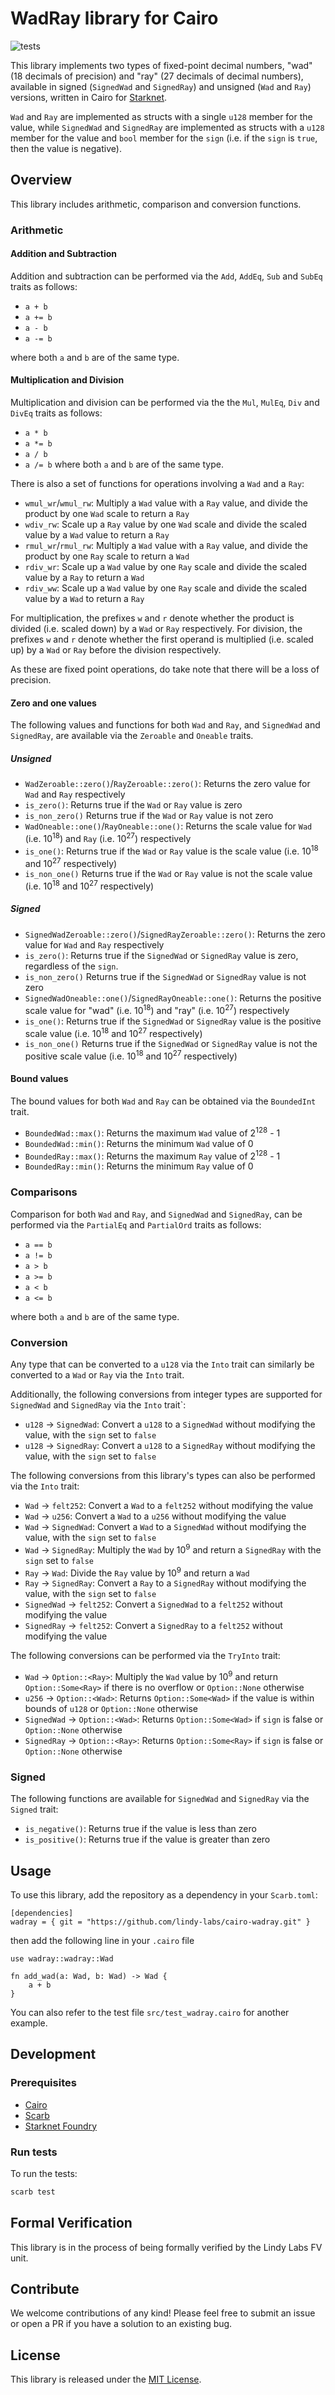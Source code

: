 # WadRay library for Cairo

![tests](https://github.com/lindy-labs/cairo-wadray/actions/workflows/tests.yml/badge.svg)

This library implements two types of fixed-point decimal numbers, "wad" (18 decimals of precision) and "ray" (27 decimals of decimal numbers), available in signed (`SignedWad` and `SignedRay`) and unsigned (`Wad` and `Ray`) versions, written in Cairo for [Starknet](https://docs.cairo-lang.org/index.html).

`Wad` and `Ray` are implemented as structs with a single `u128` member for the value, while `SignedWad` and `SignedRay` are implemented as structs with a `u128` member for the value and `bool` member for the `sign` (i.e. if the `sign` is `true`, then the value is negative). 

## Overview

This library includes arithmetic, comparison and conversion functions.

### Arithmetic

#### Addition and Subtraction

Addition and subtraction can be performed via the `Add`, `AddEq`, `Sub` and `SubEq` traits as follows:
- `a + b`
- `a += b`
- `a - b`
- `a -= b`

where both `a` and `b` are of the same type.

#### Multiplication and Division

Multiplication and division can be performed via the the `Mul`, `MulEq`, `Div` and `DivEq` traits as follows:
- `a * b`
- `a *= b`
- `a / b`
- `a /= b`
where both `a` and `b` are of the same type.

There is also a set of functions for operations involving a `Wad` and a `Ray`:
- `wmul_wr`/`wmul_rw`: Multiply a `Wad` value with a `Ray` value, and divide the product by one `Wad` scale to return a `Ray`
- `wdiv_rw`: Scale up a `Ray` value by one `Wad` scale and divide the scaled value by a `Wad` value to return a `Ray`
- `rmul_wr`/`rmul_rw`: Multiply a `Wad` value with a `Ray` value, and divide the product by one `Ray` scale to return a `Wad`
- `rdiv_wr`: Scale up a `Wad` value by one `Ray` scale and divide the scaled value by a `Ray` to return a `Wad`
- `rdiv_ww`: Scale up a `Wad` value by one `Ray` scale and divide the scaled value by a `Wad` to return a `Ray`

For multiplication, the prefixes `w` and `r` denote whether the product is divided (i.e. scaled down) by a `Wad` or `Ray` respectively. For division, the prefixes `w` and `r` denote whether the first operand is multiplied (i.e. scaled up) by a `Wad` or `Ray` before the division respectively. 

As these are fixed point operations, do take note that there will be a loss of precision.

#### Zero and one values

The following values and functions for both `Wad` and `Ray`, and `SignedWad` and `SignedRay`, are available via the `Zeroable` and `Oneable` traits.

##### Unsigned
- `WadZeroable::zero()`/`RayZeroable::zero()`: Returns the zero value for `Wad` and `Ray` respectively
- `is_zero()`: Returns true if the `Wad` or `Ray` value is zero
- `is_non_zero()` Returns true if the `Wad` or `Ray` value is not zero
- `WadOneable::one()`/`RayOneable::one()`: Returns the scale value for `Wad` (i.e. 10<sup>18</sup>) and `Ray` (i.e. 10<sup>27</sup>) respectively
- `is_one()`: Returns true if the `Wad` or `Ray` value is the scale value (i.e. 10<sup>18</sup> and 10<sup>27</sup> respectively)
- `is_non_one()` Returns true if the `Wad` or `Ray` value is not the scale value (i.e. 10<sup>18</sup> and 10<sup>27</sup> respectively)

##### Signed
- `SignedWadZeroable::zero()`/`SignedRayZeroable::zero()`: Returns the zero value for `Wad` and `Ray` respectively
- `is_zero()`: Returns true if the `SignedWad` or `SignedRay` value is zero, regardless of the `sign`.
- `is_non_zero()` Returns true if the `SignedWad` or `SignedRay` value is not zero
- `SignedWadOneable::one()`/`SignedRayOneable::one()`: Returns the positive scale value for "wad" (i.e. 10<sup>18</sup>) and "ray" (i.e. 10<sup>27</sup>) respectively
- `is_one()`: Returns true if the `SignedWad` or `SignedRay` value is the positive scale value (i.e. 10<sup>18</sup> and 10<sup>27</sup> respectively)
- `is_non_one()` Returns true if the `SignedWad` or `SignedRay` value is not the positive scale value (i.e. 10<sup>18</sup> and 10<sup>27</sup> respectively)

#### Bound values

The bound values for both `Wad` and `Ray` can be obtained via the `BoundedInt` trait.
- `BoundedWad::max()`: Returns the maximum `Wad` value of 2<sup>128</sup> - 1
- `BoundedWad::min()`: Returns the minimum `Wad` value of 0
- `BoundedRay::max()`: Returns the maximum `Ray` value of 2<sup>128</sup> - 1
- `BoundedRay::min()`: Returns the minimum `Ray` value of 0

### Comparisons

Comparison for both `Wad` and `Ray`, and `SignedWad` and `SignedRay`, can be performed via the `PartialEq` and `PartialOrd` traits as follows:
- `a == b`
- `a != b`
- `a > b`
- `a >= b`
- `a < b`
- `a <= b`

where both `a` and `b` are of the same type.

### Conversion

Any type that can be converted to a `u128` via the `Into` trait can similarly be converted to a `Wad` or `Ray` via the `Into` trait.

Additionally, the following conversions from integer types are supported for `SignedWad` and `SignedRay` via the `Into` trait`:
- `u128` -> `SignedWad`: Convert a `u128` to a `SignedWad` without modifying the value, with the `sign` set to `false`
- `u128` -> `SignedRay`: Convert a `u128` to a `SignedRay` without modifying the value, with the `sign` set to `false`

The following conversions from this library's types can also be performed via the `Into` trait:
- `Wad` -> `felt252`: Convert a `Wad` to a `felt252` without modifying the value
- `Wad` -> `u256`: Convert a `Wad` to a `u256` without modifying the value
- `Wad` -> `SignedWad`: Convert a `Wad` to a `SignedWad` without modifying the value, with the `sign` set to `false`
- `Wad` -> `SignedRay`: Multiply the `Wad` by 10<sup>9</sup> and return a `SignedRay` with the `sign` set to `false`
- `Ray` -> `Wad`: Divide the `Ray` value by 10<sup>9</sup> and return a `Wad`
- `Ray` -> `SignedRay`: Convert a `Ray` to a `SignedRay` without modifying the value, with the `sign` set to `false`
- `SignedWad` -> `felt252`: Convert a `SignedWad` to a `felt252` without modifying the value
- `SignedRay` -> `felt252`: Convert a `SignedRay` to a `felt252` without modifying the value

The following conversions can be performed via the `TryInto` trait:
- `Wad` -> `Option::<Ray>`: Multiply the `Wad` value by 10<sup>9</sup> and return `Option::Some<Ray>` if there is no overflow or `Option::None` otherwise
- `u256` -> `Option::<Wad>`: Returns `Option::Some<Wad>` if the value is within bounds of `u128` or `Option::None` otherwise
- `SignedWad` -> `Option::<Wad>`: Returns `Option::Some<Wad>` if `sign` is false or `Option::None` otherwise
- `SignedRay` -> `Option::<Ray>`: Returns `Option::Some<Ray>` if `sign` is false or `Option::None` otherwise

### Signed

The following functions are available for `SignedWad` and `SignedRay` via the `Signed` trait:
- `is_negative()`: Returns true if the value is less than zero
- `is_positive()`: Returns true if the value is greater than zero

## Usage

To use this library, add the repository as a dependency in your `Scarb.toml`:

```
[dependencies]
wadray = { git = "https://github.com/lindy-labs/cairo-wadray.git" }
```
then add the following line in your `.cairo` file
```cairo
use wadray::wadray::Wad

fn add_wad(a: Wad, b: Wad) -> Wad {
    a + b
}
```

You can also refer to the test file `src/test_wadray.cairo` for another example.

## Development

### Prerequisites

- [Cairo](https://github.com/starkware-libs/cairo)
- [Scarb](https://docs.swmansion.com/scarb)
- [Starknet Foundry](https://github.com/foundry-rs/starknet-foundry)

### Run tests

To run the tests:

```bash
scarb test
```

## Formal Verification
This library is in the process of being formally verified by the Lindy Labs FV unit.

## Contribute

We welcome contributions of any kind! Please feel free to submit an issue or open a PR if you have a solution to an existing bug.

## License

This library is released under the [MIT License](LICENSE).
